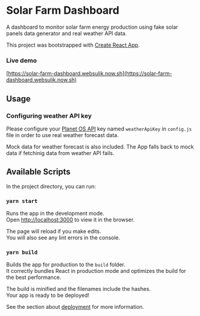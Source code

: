 # Solar Farm Dashboard

A dashboard to monitor solar farm energy production using fake solar panels data generator and real weather API data.

This project was bootstrapped with [Create React App](https://github.com/facebook/create-react-app).

### Live demo
[https://solar-farm-dashboard.websulik.now.sh](https://solar-farm-dashboard.websulik.now.sh)

## Usage
### Configuring weather API key 

Please configure your [Planet OS API](https://data.planetos.com/) key named `weatherApiKey` in `config.js` file in order to use real weather forecast data.

Mock data for weather forecast is also included. The App falls back to mock data if fetchinig data from weather API fails.  


## Available Scripts

In the project directory, you can run:

### `yarn start`

Runs the app in the development mode.<br>
Open [http://localhost:3000](http://localhost:3000) to view it in the browser.

The page will reload if you make edits.<br>
You will also see any lint errors in the console.

### `yarn build`

Builds the app for production to the `build` folder.<br>
It correctly bundles React in production mode and optimizes the build for the best performance.

The build is minified and the filenames include the hashes.<br>
Your app is ready to be deployed!

See the section about [deployment](https://facebook.github.io/create-react-app/docs/deployment) for more information.

